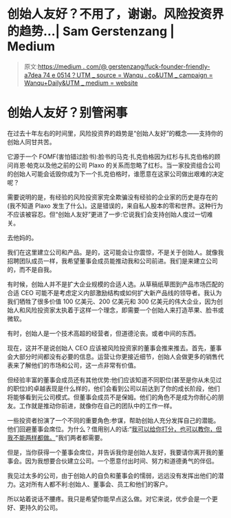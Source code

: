 # 创始人友好？不用了，谢谢。风险投资界的趋势…| Sam Gerstenzang | Medium

> 原文:[https://medium . com/@ gerstenzang/fuck-founder-friendly-a7dea 74 e 0514？UTM _ source = Wanqu . co&UTM _ campaign = Wanqu+Daily&UTM _ medium = website](https://medium.com/@gerstenzang/fuck-founder-friendly-a7dea74e0514?utm_source=wanqu.co&utm_campaign=Wanqu+Daily&utm_medium=website)

# 创始人友好？别管闲事

在过去十年左右的时间里，风险投资界的趋势是“创始人友好”的概念——支持你的创始人同甘共苦。

它源于一个 FOMF(害怕错过脸书):脸书的马克·扎克伯格因为红杉与扎克伯格的顾问肖恩·帕克以及他之前的公司 Plaxo 的关系而忽略了红杉。当一家投资组合公司的创始人可能会诋毁你成为下一个扎克伯格时，谁愿意在这家公司做出艰难的决定呢？

需要说明的是，有经验的风险投资家完全欺骗没有经验的企业家的历史是存在的(我不知道 Plaxo 发生了什么)。这是错误的，来自私人股本的零和世界。这种行为不应该被容忍。但“创始人友好”更进了一步:它说我们会支持创始人度过一切难关。

去他妈的。

我们在这里建立公司和产品。是的，这可能会让你震惊，不是关于创始人。就像我招聘团队成员一样，我希望董事会成员能推动我和公司前进。我们是来建立公司的，而不是自我。

有时候，创始人并不是扩大企业规模的合适人选。从草稿纸草图到产品市场匹配的合适 CEO 可能不是考虑定义内部激励结构或如何扩大新产品线的领导者。我认为我们牺牲了很多价值 100 亿美元、200 亿美元和 300 亿美元的伟大企业，因为创始人和风险投资家太执着于这样一个理念，即需要一个创始人来打造苹果、脸书或微软。

有时，创始人是一个技术高超的经营者，但道德沦丧。或者中间的东西。

现在，这并不是说创始人 CEO 应该被风险投资家的董事会推来推去。首先，董事会大部分时间都没有必要的信息。运营让你更接近细节，创始人会做更多的销售代表来了解他们的市场和公司，这一点非常有价值。

但经验丰富的董事会成员还有其他优势:他们应该知道不同职位(甚至是你从未见过的职位)的卓越表现是什么样的，他们会看到公司以前达到了你的成长阶段，他们将能够看到元公司模式。但董事会成员不是保姆。他们的角色不是成为你耐心的朋友。工作就是推动你前进，就像你在自己的团队中的工作一样。

一些投资者扮演了一个不同的重要角色:参谋，帮助创始人充分发挥自己的潜能。他们回避董事会席位。为什么？借用别人的话:“[我可以给你打分，也可以教你，但我不能两样都做。](https://hackernoon.com/i-can-grade-you-or-i-can-teach-you-but-i-cant-do-both-505a7272e4f0?gi=18a30ca97bad)“我们两者都需要。

但是，当你获得一个董事会席位，并告诉我你是创始人友好，我要请你离开我的董事会。因为我想要合伙建立公司。一个愿意付出时间、努力和道德勇气的伴侣。

我见过太多的公司，由于创始人的自负和董事会的懦弱，远远没有发挥出他们的潜力。这对所有人都不利:创始人、董事会、员工和他们的客户。

所以站着说话不腰疼。我只是希望你能早点这么做。对它来说，优步会是一个更好、更持久的公司。